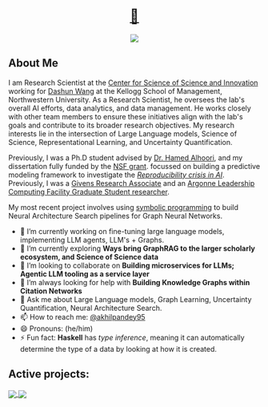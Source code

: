 <div align="center">
    <h1><a href="https://akhilpandey95.com">🏡</a></h1>
    <a href="https://komarev.com/ghpvc/?username=akhilpandey95"><img align="center" src="https://komarev.com/ghpvc/?username=akhilpandey95" /></a>
    <br>
</div>

## About Me
I am Research Scientist at the [Center for Science of Science and Innovation](https://www.kellogg.northwestern.edu/research/science-of-science.aspx) working for [Dashun Wang](https://www.dashunwang.com/) at the Kellogg School of Management, Northwestern University. As a Research Scientist, he oversees the lab's overall AI efforts, data analytics, and data management. He works closely with other team members to ensure these initiatives align with the lab's goals and contribute to its broader research objectives. My research interests lie in the intersection of Large Language models, Science of Science, Representational Learning, and Uncertainty Quantification.

Previously, I was a Ph.D student advised by [Dr. Hamed Alhoori](https://alhoori.github.io/), and my dissertation fully funded by the [NSF grant](https://www.nsf.gov/awardsearch/showAward?AWD_ID=2022443&HistoricalAwards=false). focussed on building a predictive modeling framework to investigate the [*Reproducibility crisis in AI*](https://www.science.org/doi/full/10.1126/science.359.6377.725?casa_token=B4RgaLsweT0AAAAA%3AsuAiGo_9E7o0T0WkRQPxEQVn3-X9edRZ8OatwAxM2YEifI-S2bGXYNtTwNdRDg38zqEVTqBhLYe1SfE). Previously, I was a [Givens Research Associate](https://www.anl.gov/education/givens-associates) and an [Argonne Leadership Computing Facility Graduate Student researcher](https://www.alcf.anl.gov/alcf-student-opportunities).

My most recent project involves using [symbolic programming](https://en.wikipedia.org/wiki/Symbolic_programming#:~:text=In%20computer%20programming%2C%20symbolic%20programming,if%20they%20were%20plain%20data.) to build Neural Architecture Search pipelines for Graph Neural Networks.

- 🔭 I’m currently working on fine-tuning large language models, implementing LLM agents, LLM's + Graphs.
- 🌱 I’m currently exploring **Ways bring GraphRAG to the larger scholarly ecosystem, and Science of Science data**
- 👯 I’m looking to collaborate on **Building microservices for LLMs; Agentic LLM tooling as a service layer**
- 🤔 I’m always looking for help with **Building Knowledge Graphs within Citation Networks**
- 💬 Ask me about Large Language models, Graph Learning, Uncertainty Quantification, Neural Architecture Search.
- 📫 How to reach me: [@akhilpandey95](https://x.com/akhilpandey95)
- 😄 Pronouns: (he/him)
- ⚡ Fun fact: **Haskell** has *type inference*, meaning it can automatically determine the type of a data by looking at how it is created.


## Active projects:

<a href="https://github.com/anuraghazra/github-readme-stats">
  <img align="center" src="https://github-readme-stats.vercel.app/api?username=akhilpandey95&theme=github_light&show_icons=true&include_all_commits=true&hide_border=true&count_private=true&hide_title=true&hide_rank=true&icon_color=#00CCFF&title_color=#00CCFF&card_width=100" />
</a>

<a href="https://github.com/saforem2/github-readme-stats">
  <img align="center" src="https://github-readme-stats.vercel.app/api/top-langs/?username=akhilpandey95&layout=compact&langs_count=10&theme=github_light&hide_title=true&hide_border=true&icon_color=#00CCFF&title_color=#00CCFF" />
</a>
</br>
